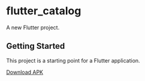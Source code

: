 # flutter_catalog

A new Flutter project.



## Getting Started

This project is a starting point for a Flutter application.




[Download APK](releases/app-release.apk)
